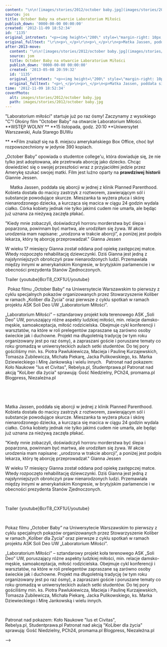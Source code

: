 ```yaml
---
content: "\n\n![images/stories/2012/october baby.jpg](images/stories/2012/october baby.jpg)\"Laboratorium miłości\" startuje już po raz ósmy! Zaczynamy z wysokiego \"C\"! Głośny film \"October Baby\" na otwarcie Laboratorium Miłości. **WSTĘP WOLNY\n**\n**15 listopada, godz. 20:10\n**Uniwersytet Warszawski, Aula Starego BUWu\n\n**&nbsp;**Film znalazł się na 8. miejscu amerykańskiego Box Office, choć był rozpowszechniony w jedynie 390 kopiach.\n\n„October Baby” opowiada o studentce college'u, która dowiaduje się, że nie tylko jest adoptowana, ale przetrwała aborcję jako dziecko. Chcąc dowiedzieć się o swojej przeszłości wraz z przyjaciółmi jedzie przez Amerykę szukać swojej matki. Film jest luźno oparty na **prawdziwej** **historii** Giannie Jessen.\n\_\n\n<!--{{intro-break}}-->\n\n\_\n\_\nMatka Jassen, poddała się aborcji w jednej z klinik Planned Parenthood. Kobieta dostała do macicy zastrzyk z roztworem, zawierającym sól i substancje powodujące skurcze. Mieszanka ta wyżera płuca i skórę nienarodzonego dziecka, a kurcząca się macica w ciągu 24 godzin wydala ciałko. Córka kobiety jednak nie tylko jakimś cudem nie umarła, ale będąc już uznana za nieżywą zaczęła płakać.\n\n \"Kiedy mnie zobaczyli, doświadczyli horroru morderstwa być ślepa i poparzona, powinnam być martwa, ale urodziłam się żywa. W akcie urodzenia mam napisane: „urodzona w trakcie aborcji”, a poniżej jest podpis lekarza, który tę aborcję przeprowadzał.\" Gianna Jessen\n\nW wieku 17 miesięcy Gianna został oddana pod opiekę zastępczej matce. Wtedy rozpoczęto rehabilitację dziewczynki. Dziś Gianna jest jedną z najsłynniejszych obrończyń praw nienarodzonych ludzi. Przemawiała między innymi w amerykańskim Kongresie, w brytyjskim parlamencie i w obecności prezydenta Stanów \nZjednoczonych.\n\_\n\nTrailer\n{youtube}BcrT8_CXF1U{/youtube}\n\n\_\nPokaz filmu „October Baby” na Uniwersytecie Warszawskim to pierwszy z cyklu specjalnych pokazów organizowanych przez Stowarzyszenie Koliber w ramach „Koliber dla Życia” oraz pierwsze z cyklu spotkań w ramach projektu ASK Soli Deo UW „Laboratorium Miłości”. \n\n „Laboratorium Miłości” – sztandarowy projekt koła terenowego ASK „Soli Deo” UW, poruszający różne aspekty ludzkiej miłości, min. relacje damsko-męskie, samoakceptacja, miłość rodzicielska. Obejmuje cykl konferencji i warsztatów, na które w roli prelegentów zapraszane są zarówno osoby świeckie jak i duchowne. Projekt ma długoletnią tradycję (w tym roku organizowany jest po raz ósmy), a zapraszani goście i poruszane tematy co roku gromadzą w uniwersyteckich aulach setki studentów. Do tej pory gościliśmy min. ks. Piotra Pawlukiewicza, Macieja i Paulinę Kurzajewskich, Tomasza Zubilewicza, Michała Piekarę, Jacka Pulikowskiego, ks. Marka Dziewieckiego i Mirę Jankowską i wielu innych.\n\_\n Patronat nad pokazem: Koło Naukowe \"Ius et Civitas\", Rebelya.pl,&nbsp;Studentprawa.pl\n Patronat nad akcją \"KoLiber dla życia\" sprawują: Gość Niedzielny, PCh24, promama.pl Blogpress, Niezależna.pl\n\n\n<!--CONTENT FROM OLD SERVER (jos before 2013): \n\n![images/stories/2012/october baby.jpg](images/stories/2012/october baby.jpg)\"Laboratorium miłości\" startuje już po raz ósmy! Zaczynamy z wysokiego \"C\"! Głośny film \"October Baby\" na otwarcie Laboratorium Miłości. **WSTĘP WOLNY\n**\n\r\n\n**15 listopada, godz. 20:10\n**Uniwersytet Warszawski, Aula Starego BUWu\n\r\n**&nbsp;**Film znalazł się na 8. miejscu amerykańskiego Box Office, choć był rozpowszechniony w jedynie 390 kopiach.\n\r\n„October Baby” opowiada o studentce college'u, która dowiaduje się, że nie tylko jest adoptowana, ale przetrwała aborcję jako dziecko. Chcąc dowiedzieć się o swojej przeszłości wraz z przyjaciółmi jedzie przez Amerykę szukać swojej matki. Film jest luźno oparty na **prawdziwej** **historii** Giannie Jessen.\n\r\n\n\_\n\r\n\n<!--{{intro-break}}-->\n\r\n\n\_\n\r\n\n\_\n\r\n\nMatka Jassen, poddała się aborcji w jednej z klinik Planned Parenthood. Kobieta dostała do macicy zastrzyk z roztworem, zawierającym sól i substancje powodujące skurcze. Mieszanka ta wyżera płuca i skórę nienarodzonego dziecka, a kurcząca się macica w ciągu 24 godzin wydala ciałko. Córka kobiety jednak nie tylko jakimś cudem nie umarła, ale będąc już uznana za nieżywą zaczęła płakać.\n\n \"Kiedy mnie zobaczyli, doświadczyli horroru morderstwa być ślepa i poparzona, powinnam być martwa, ale urodziłam się żywa. W akcie urodzenia mam napisane: „urodzona w trakcie aborcji”, a poniżej jest podpis lekarza, który tę aborcję przeprowadzał.\" Gianna Jessen\n\nW wieku 17 miesięcy Gianna został oddana pod opiekę zastępczej matce. Wtedy rozpoczęto rehabilitację dziewczynki. Dziś Gianna jest jedną z najsłynniejszych obrończyń praw nienarodzonych ludzi. Przemawiała między innymi w amerykańskim Kongresie, w brytyjskim parlamencie i w obecności prezydenta Stanów Zjednoczonych.\n\r\n\n\_\n\r\nTrailer\r\n{youtube}BcrT8_CXF1U{/youtube}\n\n\r\n\n\_\n\r\n\nPokaz filmu „October Baby” na Uniwersytecie Warszawskim to pierwszy z cyklu specjalnych pokazów organizowanych przez Stowarzyszenie Koliber w ramach „Koliber dla Życia” oraz pierwsze z cyklu spotkań w ramach projektu ASK Soli Deo UW „Laboratorium Miłości”. \n\n „Laboratorium Miłości” – sztandarowy projekt koła terenowego ASK „Soli Deo” UW, poruszający różne aspekty ludzkiej miłości, min. relacje damsko-męskie, samoakceptacja, miłość rodzicielska. Obejmuje cykl konferencji i warsztatów, na które w roli prelegentów zapraszane są zarówno osoby świeckie jak i duchowne. Projekt ma długoletnią tradycję (w tym roku organizowany jest po raz ósmy), a zapraszani goście i poruszane tematy co roku gromadzą w uniwersyteckich aulach setki studentów. Do tej pory gościliśmy min. ks. Piotra Pawlukiewicza, Macieja i Paulinę Kurzajewskich, Tomasza Zubilewicza, Michała Piekarę, Jacka Pulikowskiego, ks. Marka Dziewieckiego i Mirę Jankowską i wielu innych.\n\r\n\n\_\n\r\n\n Patronat nad pokazem: Koło Naukowe \"Ius et Civitas\", Rebelya.pl,&nbsp;Studentprawa.pl\n Patronat nad akcją \"KoLiber dla życia\" sprawują: Gość Niedzielny, PCh24, promama.pl Blogpress, Niezależna.pl\n\n-->"
source: jos
title: October Baby na otwarcie Laboratorium Miłości
publish_down: '0000-00-00 00:00:00'
created: '2012-11-09 18:52:34'
id: '1135'
original_introtext: "<p><img height=\"200\" style=\"margin-right: 10px; margin-bottom: 10px; float: left;\" src=\"images/stories/2012/october baby.jpg\" />\"Laboratorium miłości\" startuje już po raz ósmy! Zaczynamy z wysokiego \"C\"! Głośny film \"October Baby\" na otwarcie Laboratorium Miłości. <strong>WSTĘP WOLNY<br /></strong></p>\r\n<p><strong>15 listopada, godz. 20:10<br /></strong>Uniwersytet Warszawski, Aula Starego BUWu</p>\r\n<p><br /><strong>&nbsp;</strong>Film znalazł się na 8. miejscu amerykańskiego Box Office, choć był rozpowszechniony w jedynie 390 kopiach.</p>\r\n<p><br />„October Baby” opowiada o studentce college'u, która dowiaduje się, że nie tylko jest adoptowana, ale przetrwała aborcję jako dziecko. Chcąc dowiedzieć się o swojej przeszłości wraz z przyjaciółmi jedzie przez Amerykę szukać swojej matki. Film jest luźno oparty na <strong>prawdziwej</strong> <strong>historii</strong> Giannie Jessen.</p>\r\n<p>\_</p>\r\n"
original_fulltext: "\r\n<p>\_</p>\r\n<p>\_</p>\r\n<p>Matka Jassen, poddała się aborcji w jednej z klinik Planned Parenthood. Kobieta dostała do macicy zastrzyk z roztworem, zawierającym sól i substancje powodujące skurcze. Mieszanka ta wyżera płuca i skórę nienarodzonego dziecka, a kurcząca się macica w ciągu 24 godzin wydala ciałko. Córka kobiety jednak nie tylko jakimś cudem nie umarła, ale będąc już uznana za nieżywą zaczęła płakać.<br /><br /> \"Kiedy mnie zobaczyli, doświadczyli horroru morderstwa być ślepa i poparzona, powinnam być martwa, ale urodziłam się żywa. W akcie urodzenia mam napisane: „urodzona w trakcie aborcji”, a poniżej jest podpis lekarza, który tę aborcję przeprowadzał.\" Gianna Jessen<br /><br />W wieku 17 miesięcy Gianna został oddana pod opiekę zastępczej matce. Wtedy rozpoczęto rehabilitację dziewczynki. Dziś Gianna jest jedną z najsłynniejszych obrończyń praw nienarodzonych ludzi. Przemawiała między innymi w amerykańskim Kongresie, w brytyjskim parlamencie i w obecności prezydenta Stanów Zjednoczonych.</p>\r\n<p>\_</p>\r\n<div style=\"text-align: center;\">Trailer</div>\r\n<div style=\"text-align: center;\">{youtube}BcrT8_CXF1U{/youtube}<br /><br /></div>\r\n<p>\_</p>\r\n<p>Pokaz filmu „October Baby” na Uniwersytecie Warszawskim to pierwszy z cyklu specjalnych pokazów organizowanych przez Stowarzyszenie Koliber w ramach „Koliber dla Życia” oraz pierwsze z cyklu spotkań w ramach projektu ASK Soli Deo UW „Laboratorium Miłości”. <br /><br /> „Laboratorium Miłości” – sztandarowy projekt koła terenowego ASK „Soli Deo” UW, poruszający różne aspekty ludzkiej miłości, min. relacje damsko-męskie, samoakceptacja, miłość rodzicielska. Obejmuje cykl konferencji i warsztatów, na które w roli prelegentów zapraszane są zarówno osoby świeckie jak i duchowne. Projekt ma długoletnią tradycję (w tym roku organizowany jest po raz ósmy), a zapraszani goście i poruszane tematy co roku gromadzą w uniwersyteckich aulach setki studentów. Do tej pory gościliśmy min. ks. Piotra Pawlukiewicza, Macieja i Paulinę Kurzajewskich, Tomasza Zubilewicza, Michała Piekarę, Jacka Pulikowskiego, ks. Marka Dziewieckiego i Mirę Jankowską i wielu innych.</p>\r\n<p>\_</p>\r\n<br /> Patronat nad pokazem: Koło Naukowe \"Ius et Civitas\", Rebelya.pl,&nbsp;Studentprawa.pl<br /> Patronat nad akcją \"KoLiber dla życia\" sprawują: Gość Niedzielny, PCh24, promama.pl Blogpress, Niezależna.pl<br />"
after-2013-move:
  content: "\n\n![images/stories/2012/october baby.jpg](images/stories/2012/october baby.jpg)\"Laboratorium miłości\" startuje już po raz ósmy! Zaczynamy z wysokiego \"C\"! Głośny film \"October Baby\" na otwarcie Laboratorium Miłości. **WSTĘP WOLNY\n**\n**15 listopada, godz. 20:10\n**Uniwersytet Warszawski, Aula Starego BUWu\n\n**&nbsp;**Film znalazł się na 8. miejscu amerykańskiego Box Office, choć był rozpowszechniony w jedynie 390 kopiach.\n\n„October Baby” opowiada o studentce college'u, która dowiaduje się, że nie tylko jest adoptowana, ale przetrwała aborcję jako dziecko. Chcąc dowiedzieć się o swojej przeszłości wraz z przyjaciółmi jedzie przez Amerykę szukać swojej matki. Film jest luźno oparty na **prawdziwej** **historii** Giannie Jessen.\n\_\n\n<!--{{intro-break}}-->\n\n\_\n\_\nMatka Jassen, poddała się aborcji w jednej z klinik Planned Parenthood. Kobieta dostała do macicy zastrzyk z roztworem, zawierającym sól i substancje powodujące skurcze. Mieszanka ta wyżera płuca i skórę nienarodzonego dziecka, a kurcząca się macica w ciągu 24 godzin wydala ciałko. Córka kobiety jednak nie tylko jakimś cudem nie umarła, ale będąc już uznana za nieżywą zaczęła płakać.\n\n \"Kiedy mnie zobaczyli, doświadczyli horroru morderstwa być ślepa i poparzona, powinnam być martwa, ale urodziłam się żywa. W akcie urodzenia mam napisane: „urodzona w trakcie aborcji”, a poniżej jest podpis lekarza, który tę aborcję przeprowadzał.\" Gianna Jessen\n\nW wieku 17 miesięcy Gianna został oddana pod opiekę zastępczej matce. Wtedy rozpoczęto rehabilitację dziewczynki. Dziś Gianna jest jedną z najsłynniejszych obrończyń praw nienarodzonych ludzi. Przemawiała między innymi w amerykańskim Kongresie, w brytyjskim parlamencie i w obecności prezydenta Stanów \nZjednoczonych.\n\_\n\nTrailer\n{youtube}BcrT8_CXF1U{/youtube}\n\n\_\nPokaz filmu „October Baby” na Uniwersytecie Warszawskim to pierwszy z cyklu specjalnych pokazów organizowanych przez Stowarzyszenie Koliber w ramach „Koliber dla Życia” oraz pierwsze z cyklu spotkań w ramach projektu ASK Soli Deo UW „Laboratorium Miłości”. \n\n „Laboratorium Miłości” – sztandarowy projekt koła terenowego ASK „Soli Deo” UW, poruszający różne aspekty ludzkiej miłości, min. relacje damsko-męskie, samoakceptacja, miłość rodzicielska. Obejmuje cykl konferencji i warsztatów, na które w roli prelegentów zapraszane są zarówno osoby świeckie jak i duchowne. Projekt ma długoletnią tradycję (w tym roku organizowany jest po raz ósmy), a zapraszani goście i poruszane tematy co roku gromadzą w uniwersyteckich aulach setki studentów. Do tej pory gościliśmy min. ks. Piotra Pawlukiewicza, Macieja i Paulinę Kurzajewskich, Tomasza Zubilewicza, Michała Piekarę, Jacka Pulikowskiego, ks. Marka Dziewieckiego i Mirę Jankowską i wielu innych.\n\_\n Patronat nad pokazem: Koło Naukowe \"Ius et Civitas\", Rebelya.pl,&nbsp;Studentprawa.pl\n Patronat nad akcją \"KoLiber dla życia\" sprawują: Gość Niedzielny, PCh24, promama.pl Blogpress, Niezależna.pl\n"
  source: jom
  title: October Baby na otwarcie Laboratorium Miłości
  publish_down: '0000-00-00 00:00:00'
  created: '2013-05-08 20:59:32'
  id: '1135'
  original_introtext: "<p><img height=\"200\" style=\"margin-right: 10px; margin-bottom: 10px; float: left;\" src=\"images/stories/2012/october baby.jpg\" />\"Laboratorium miłości\" startuje już po raz ósmy! Zaczynamy z wysokiego \"C\"! Głośny film \"October Baby\" na otwarcie Laboratorium Miłości. <strong>WSTĘP WOLNY<br /></strong></p>\n<p><strong>15 listopada, godz. 20:10<br /></strong>Uniwersytet Warszawski, Aula Starego BUWu</p>\n<p><br /><strong>&nbsp;</strong>Film znalazł się na 8. miejscu amerykańskiego Box Office, choć był rozpowszechniony w jedynie 390 kopiach.</p>\n<p><br />„October Baby” opowiada o studentce college'u, która dowiaduje się, że nie tylko jest adoptowana, ale przetrwała aborcję jako dziecko. Chcąc dowiedzieć się o swojej przeszłości wraz z przyjaciółmi jedzie przez Amerykę szukać swojej matki. Film jest luźno oparty na <strong>prawdziwej</strong> <strong>historii</strong> Giannie Jessen.</p>\n<p>\_</p>"
  original_fulltext: "<p>\_</p>\n<p>\_</p>\n<p>Matka Jassen, poddała się aborcji w jednej z klinik Planned Parenthood. Kobieta dostała do macicy zastrzyk z roztworem, zawierającym sól i substancje powodujące skurcze. Mieszanka ta wyżera płuca i skórę nienarodzonego dziecka, a kurcząca się macica w ciągu 24 godzin wydala ciałko. Córka kobiety jednak nie tylko jakimś cudem nie umarła, ale będąc już uznana za nieżywą zaczęła płakać.<br /><br /> \"Kiedy mnie zobaczyli, doświadczyli horroru morderstwa być ślepa i poparzona, powinnam być martwa, ale urodziłam się żywa. W akcie urodzenia mam napisane: „urodzona w trakcie aborcji”, a poniżej jest podpis lekarza, który tę aborcję przeprowadzał.\" Gianna Jessen<br /><br />W wieku 17 miesięcy Gianna został oddana pod opiekę zastępczej matce. Wtedy rozpoczęto rehabilitację dziewczynki. Dziś Gianna jest jedną z najsłynniejszych obrończyń praw nienarodzonych ludzi. Przemawiała między innymi w amerykańskim Kongresie, w brytyjskim parlamencie i w obecności prezydenta Stanów \nZjednoczonych.</p>\n<p>\_</p>\n<div style=\"text-align: center;\">Trailer</div>\n<div style=\"text-align: center;\">{youtube}BcrT8_CXF1U{/youtube}<br /><br /></div>\n<p>\_</p>\n<p>Pokaz filmu „October Baby” na Uniwersytecie Warszawskim to pierwszy z cyklu specjalnych pokazów organizowanych przez Stowarzyszenie Koliber w ramach „Koliber dla Życia” oraz pierwsze z cyklu spotkań w ramach projektu ASK Soli Deo UW „Laboratorium Miłości”. <br /><br /> „Laboratorium Miłości” – sztandarowy projekt koła terenowego ASK „Soli Deo” UW, poruszający różne aspekty ludzkiej miłości, min. relacje damsko-męskie, samoakceptacja, miłość rodzicielska. Obejmuje cykl konferencji i warsztatów, na które w roli prelegentów zapraszane są zarówno osoby świeckie jak i duchowne. Projekt ma długoletnią tradycję (w tym roku organizowany jest po raz ósmy), a zapraszani goście i poruszane tematy co roku gromadzą w uniwersyteckich aulach setki studentów. Do tej pory gościliśmy min. ks. Piotra Pawlukiewicza, Macieja i Paulinę Kurzajewskich, Tomasza Zubilewicza, Michała Piekarę, Jacka Pulikowskiego, ks. Marka Dziewieckiego i Mirę Jankowską i wielu innych.</p>\n<p>\_</p>\n<br /> Patronat nad pokazem: Koło Naukowe \"Ius et Civitas\", Rebelya.pl,&nbsp;Studentprawa.pl<br /> Patronat nad akcją \"KoLiber dla życia\" sprawują: Gość Niedzielny, PCh24, promama.pl Blogpress, Niezależna.pl<br />"
time: '2012-11-09 18:52:34'
coverPhoto:
  alt: images/stories/2012/october baby.jpg
  path: images/stories/2012/october baby.jpg
---
```

"Laboratorium miłości" startuje już po raz ósmy! Zaczynamy z wysokiego "C"! Głośny film "October Baby" na otwarcie Laboratorium Miłości. **WSTĘP WOLNY
**
**15 listopada, godz. 20:10
**Uniwersytet Warszawski, Aula Starego BUWu

**&nbsp;**Film znalazł się na 8. miejscu amerykańskiego Box Office, choć był rozpowszechniony w jedynie 390 kopiach.

„October Baby” opowiada o studentce college'u, która dowiaduje się, że nie tylko jest adoptowana, ale przetrwała aborcję jako dziecko. Chcąc dowiedzieć się o swojej przeszłości wraz z przyjaciółmi jedzie przez Amerykę szukać swojej matki. Film jest luźno oparty na **prawdziwej** **historii** Giannie Jessen.
 

<!--{{intro-break}}-->

 
 
Matka Jassen, poddała się aborcji w jednej z klinik Planned Parenthood. Kobieta dostała do macicy zastrzyk z roztworem, zawierającym sól i substancje powodujące skurcze. Mieszanka ta wyżera płuca i skórę nienarodzonego dziecka, a kurcząca się macica w ciągu 24 godzin wydala ciałko. Córka kobiety jednak nie tylko jakimś cudem nie umarła, ale będąc już uznana za nieżywą zaczęła płakać.

 "Kiedy mnie zobaczyli, doświadczyli horroru morderstwa być ślepa i poparzona, powinnam być martwa, ale urodziłam się żywa. W akcie urodzenia mam napisane: „urodzona w trakcie aborcji”, a poniżej jest podpis lekarza, który tę aborcję przeprowadzał." Gianna Jessen

W wieku 17 miesięcy Gianna został oddana pod opiekę zastępczej matce. Wtedy rozpoczęto rehabilitację dziewczynki. Dziś Gianna jest jedną z najsłynniejszych obrończyń praw nienarodzonych ludzi. Przemawiała między innymi w amerykańskim Kongresie, w brytyjskim parlamencie i w obecności prezydenta Stanów 
Zjednoczonych.
 

Trailer
{youtube}BcrT8_CXF1U{/youtube}

 
Pokaz filmu „October Baby” na Uniwersytecie Warszawskim to pierwszy z cyklu specjalnych pokazów organizowanych przez Stowarzyszenie Koliber w ramach „Koliber dla Życia” oraz pierwsze z cyklu spotkań w ramach projektu ASK Soli Deo UW „Laboratorium Miłości”. 

 „Laboratorium Miłości” – sztandarowy projekt koła terenowego ASK „Soli Deo” UW, poruszający różne aspekty ludzkiej miłości, min. relacje damsko-męskie, samoakceptacja, miłość rodzicielska. Obejmuje cykl konferencji i warsztatów, na które w roli prelegentów zapraszane są zarówno osoby świeckie jak i duchowne. Projekt ma długoletnią tradycję (w tym roku organizowany jest po raz ósmy), a zapraszani goście i poruszane tematy co roku gromadzą w uniwersyteckich aulach setki studentów. Do tej pory gościliśmy min. ks. Piotra Pawlukiewicza, Macieja i Paulinę Kurzajewskich, Tomasza Zubilewicza, Michała Piekarę, Jacka Pulikowskiego, ks. Marka Dziewieckiego i Mirę Jankowską i wielu innych.
 
 Patronat nad pokazem: Koło Naukowe "Ius et Civitas", Rebelya.pl,&nbsp;Studentprawa.pl
 Patronat nad akcją "KoLiber dla życia" sprawują: Gość Niedzielny, PCh24, promama.pl Blogpress, Niezależna.pl


<!--CONTENT FROM OLD SERVER (jos before 2013): 

"Laboratorium miłości" startuje już po raz ósmy! Zaczynamy z wysokiego "C"! Głośny film "October Baby" na otwarcie Laboratorium Miłości. **WSTĘP WOLNY
**


**15 listopada, godz. 20:10
**Uniwersytet Warszawski, Aula Starego BUWu

**&nbsp;**Film znalazł się na 8. miejscu amerykańskiego Box Office, choć był rozpowszechniony w jedynie 390 kopiach.

„October Baby” opowiada o studentce college'u, która dowiaduje się, że nie tylko jest adoptowana, ale przetrwała aborcję jako dziecko. Chcąc dowiedzieć się o swojej przeszłości wraz z przyjaciółmi jedzie przez Amerykę szukać swojej matki. Film jest luźno oparty na **prawdziwej** **historii** Giannie Jessen.


 


<!--{{intro-break}}-->


 


 


Matka Jassen, poddała się aborcji w jednej z klinik Planned Parenthood. Kobieta dostała do macicy zastrzyk z roztworem, zawierającym sól i substancje powodujące skurcze. Mieszanka ta wyżera płuca i skórę nienarodzonego dziecka, a kurcząca się macica w ciągu 24 godzin wydala ciałko. Córka kobiety jednak nie tylko jakimś cudem nie umarła, ale będąc już uznana za nieżywą zaczęła płakać.

 "Kiedy mnie zobaczyli, doświadczyli horroru morderstwa być ślepa i poparzona, powinnam być martwa, ale urodziłam się żywa. W akcie urodzenia mam napisane: „urodzona w trakcie aborcji”, a poniżej jest podpis lekarza, który tę aborcję przeprowadzał." Gianna Jessen

W wieku 17 miesięcy Gianna został oddana pod opiekę zastępczej matce. Wtedy rozpoczęto rehabilitację dziewczynki. Dziś Gianna jest jedną z najsłynniejszych obrończyń praw nienarodzonych ludzi. Przemawiała między innymi w amerykańskim Kongresie, w brytyjskim parlamencie i w obecności prezydenta Stanów Zjednoczonych.


 

Trailer
{youtube}BcrT8_CXF1U{/youtube}



 


Pokaz filmu „October Baby” na Uniwersytecie Warszawskim to pierwszy z cyklu specjalnych pokazów organizowanych przez Stowarzyszenie Koliber w ramach „Koliber dla Życia” oraz pierwsze z cyklu spotkań w ramach projektu ASK Soli Deo UW „Laboratorium Miłości”. 

 „Laboratorium Miłości” – sztandarowy projekt koła terenowego ASK „Soli Deo” UW, poruszający różne aspekty ludzkiej miłości, min. relacje damsko-męskie, samoakceptacja, miłość rodzicielska. Obejmuje cykl konferencji i warsztatów, na które w roli prelegentów zapraszane są zarówno osoby świeckie jak i duchowne. Projekt ma długoletnią tradycję (w tym roku organizowany jest po raz ósmy), a zapraszani goście i poruszane tematy co roku gromadzą w uniwersyteckich aulach setki studentów. Do tej pory gościliśmy min. ks. Piotra Pawlukiewicza, Macieja i Paulinę Kurzajewskich, Tomasza Zubilewicza, Michała Piekarę, Jacka Pulikowskiego, ks. Marka Dziewieckiego i Mirę Jankowską i wielu innych.


 


 Patronat nad pokazem: Koło Naukowe "Ius et Civitas", Rebelya.pl,&nbsp;Studentprawa.pl
 Patronat nad akcją "KoLiber dla życia" sprawują: Gość Niedzielny, PCh24, promama.pl Blogpress, Niezależna.pl

-->

<!--{{json:{"created_date":"2012-11-09 18:52:34","publish_down":"0000-00-00 00:00:00","id":"1135"}}}-->